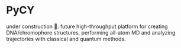 # PyCY
under construction 🚧: future high-throughput platform for creating DNA/chromophore structures, performing all-atom MD and analyzing trajectories with classical and quantum methods.

